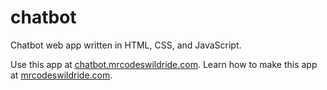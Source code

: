 # chatbot

Chatbot web app written in HTML, CSS, and JavaScript.

Use this app at [chatbot.mrcodeswildride.com](https://chatbot.mrcodeswildride.com/).
Learn how to make this app at [mrcodeswildride.com](https://www.mrcodeswildride.com/).